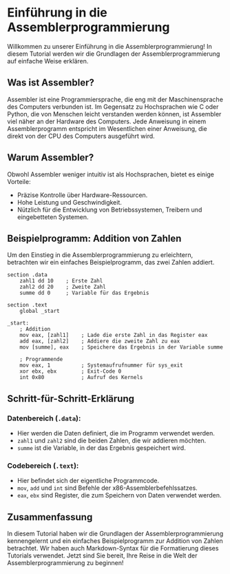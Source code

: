 # Einführung in die Assemblerprogrammierung

Willkommen zu unserer Einführung in die Assemblerprogrammierung! In diesem Tutorial werden wir die Grundlagen der Assemblerprogrammierung auf einfache Weise erklären.

## Was ist Assembler?

Assembler ist eine Programmiersprache, die eng mit der Maschinensprache des Computers verbunden ist. Im Gegensatz zu Hochsprachen wie C oder Python, die von Menschen leicht verstanden werden können, ist Assembler viel näher an der Hardware des Computers. Jede Anweisung in einem Assemblerprogramm entspricht im Wesentlichen einer Anweisung, die direkt von der CPU des Computers ausgeführt wird.

## Warum Assembler?

Obwohl Assembler weniger intuitiv ist als Hochsprachen, bietet es einige Vorteile:
- Präzise Kontrolle über Hardware-Ressourcen.
- Hohe Leistung und Geschwindigkeit.
- Nützlich für die Entwicklung von Betriebssystemen, Treibern und eingebetteten Systemen.

## Beispielprogramm: Addition von Zahlen

Um den Einstieg in die Assemblerprogrammierung zu erleichtern, betrachten wir ein einfaches Beispielprogramm, das zwei Zahlen addiert.

```assembly
section .data
    zahl1 dd 10    ; Erste Zahl
    zahl2 dd 20    ; Zweite Zahl
    summe dd 0     ; Variable für das Ergebnis

section .text
    global _start

_start:
    ; Addition
    mov eax, [zahl1]    ; Lade die erste Zahl in das Register eax
    add eax, [zahl2]    ; Addiere die zweite Zahl zu eax
    mov [summe], eax    ; Speichere das Ergebnis in der Variable summe

    ; Programmende
    mov eax, 1          ; Systemaufrufnummer für sys_exit
    xor ebx, ebx        ; Exit-Code 0
    int 0x80            ; Aufruf des Kernels
```

## Schritt-für-Schritt-Erklärung

### Datenbereich (`.data`):
- Hier werden die Daten definiert, die im Programm verwendet werden.
- `zahl1` und `zahl2` sind die beiden Zahlen, die wir addieren möchten.
- `summe` ist die Variable, in der das Ergebnis gespeichert wird.

### Codebereich (`.text`):
- Hier befindet sich der eigentliche Programmcode.
- `mov`, `add` und `int` sind Befehle der x86-Assemblerbefehlssatzes.
- `eax`, `ebx` sind Register, die zum Speichern von Daten verwendet werden.

## Zusammenfassung

In diesem Tutorial haben wir die Grundlagen der Assemblerprogrammierung kennengelernt und ein einfaches Beispielprogramm zur Addition von Zahlen betrachtet. Wir haben auch Markdown-Syntax für die Formatierung dieses Tutorials verwendet. Jetzt sind Sie bereit, Ihre Reise in die Welt der Assemblerprogrammierung zu beginnen!